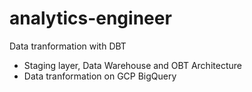 # analytics-engineer

Data tranformation with DBT

* Staging layer, Data Warehouse and OBT Architecture
* Data tranformation on GCP BigQuery
